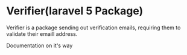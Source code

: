 # Verifier(laravel 5 Package)

Verifier is a package sending out verification emails, requiring them to validate their emaill address.

Documentation on it's way